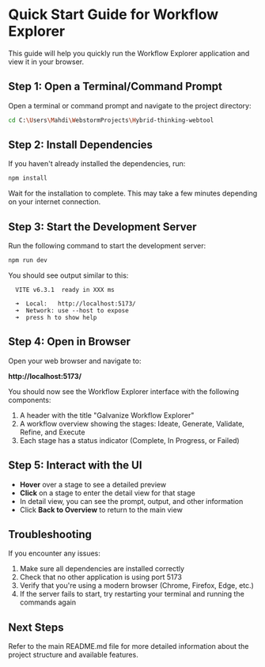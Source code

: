 # Quick Start Guide for Workflow Explorer

This guide will help you quickly run the Workflow Explorer application and view it in your browser.

## Step 1: Open a Terminal/Command Prompt

Open a terminal or command prompt and navigate to the project directory:

```bash
cd C:\Users\Mahdi\WebstormProjects\Hybrid-thinking-webtool
```

## Step 2: Install Dependencies

If you haven't already installed the dependencies, run:

```bash
npm install
```

Wait for the installation to complete. This may take a few minutes depending on your internet connection.

## Step 3: Start the Development Server

Run the following command to start the development server:

```bash
npm run dev
```

You should see output similar to this:

```
  VITE v6.3.1  ready in XXX ms

  ➜  Local:   http://localhost:5173/
  ➜  Network: use --host to expose
  ➜  press h to show help
```

## Step 4: Open in Browser

Open your web browser and navigate to:

**http://localhost:5173/**

You should now see the Workflow Explorer interface with the following components:

1. A header with the title "Galvanize Workflow Explorer"
2. A workflow overview showing the stages: Ideate, Generate, Validate, Refine, and Execute
3. Each stage has a status indicator (Complete, In Progress, or Failed)

## Step 5: Interact with the UI

- **Hover** over a stage to see a detailed preview
- **Click** on a stage to enter the detail view for that stage
- In detail view, you can see the prompt, output, and other information
- Click **Back to Overview** to return to the main view

## Troubleshooting

If you encounter any issues:

1. Make sure all dependencies are installed correctly
2. Check that no other application is using port 5173
3. Verify that you're using a modern browser (Chrome, Firefox, Edge, etc.)
4. If the server fails to start, try restarting your terminal and running the commands again

## Next Steps

Refer to the main README.md file for more detailed information about the project structure and available features.